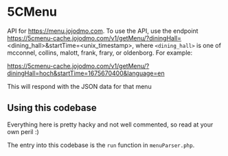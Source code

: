 # 5CMenu
API for https://menu.jojodmo.com. To use the API, use the endpoint https://5cmenu-cache.jojodmo.com/v1/getMenu/?diningHall=<dining_hall>&startTime=<unix_timestamp>, where `<dining_hall>` is one of mcconnel, collins, malott, frank, frary, or oldenborg. For example:

https://5cmenu-cache.jojodmo.com/v1/getMenu/?diningHall=hoch&startTime=1675670400&language=en

This will respond with the JSON data for that menu

## Using this codebase

Everything here is pretty hacky and not well commented, so read at your own peril :)

The entry into this codebase is the `run` function in `menuParser.php`.
